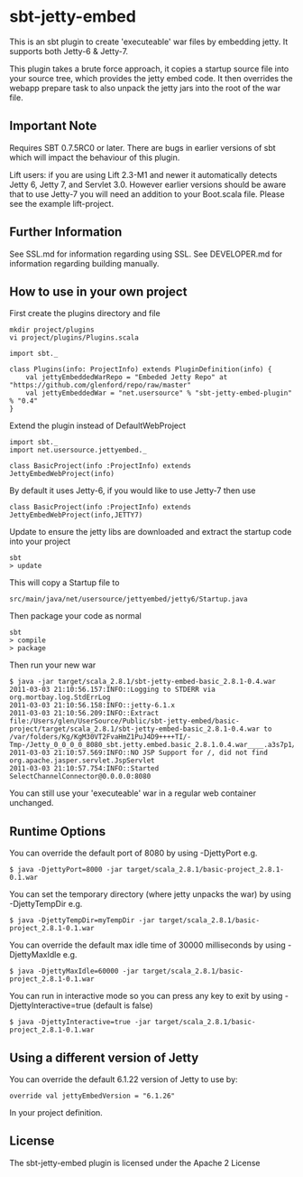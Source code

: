 
sbt-jetty-embed
===============

This is an sbt plugin to create 'executeable' war files by embedding jetty.
It supports both Jetty-6 & Jetty-7.

This plugin takes a brute force approach, it copies a startup source file
into your source tree, which provides the jetty embed code.  It then overrides
the webapp prepare task to also unpack the jetty jars into the root of the
war file.


Important Note
--------------

Requires SBT 0.7.5RC0 or later.  There are bugs in earlier versions of sbt
which will impact the behaviour of this plugin.

Lift users: if you are using Lift 2.3-M1 and newer it automatically detects
Jetty 6, Jetty 7, and Servlet 3.0.  However earlier versions should be aware
that to use Jetty-7 you will need an addition to your Boot.scala file.
Please see the example lift-project.

Further Information
-------------------

See SSL.md for information regarding using SSL.
See DEVELOPER.md for information regarding building manually.


How to use in your own project
------------------------------

First create the plugins directory and file

	mkdir project/plugins
	vi project/plugins/Plugins.scala

	import sbt._

	class Plugins(info: ProjectInfo) extends PluginDefinition(info) {
		val jettyEmbeddedWarRepo = "Embeded Jetty Repo" at "https://github.com/glenford/repo/raw/master"
  		val jettyEmbeddedWar = "net.usersource" % "sbt-jetty-embed-plugin" % "0.4"
	}

Extend the plugin instead of DefaultWebProject

	import sbt._
	import net.usersource.jettyembed._
	
	class BasicProject(info :ProjectInfo) extends JettyEmbedWebProject(info)


By default it uses Jetty-6, if you would like to use Jetty-7 then use

	class BasicProject(info :ProjectInfo) extends JettyEmbedWebProject(info,JETTY7)



Update to ensure the jetty libs are downloaded and extract the startup code into your project

	sbt
	> update


This will copy a Startup file to

	src/main/java/net/usersource/jettyembed/jetty6/Startup.java 


Then package your code as normal

	sbt
	> compile
	> package

Then run your new war

	$ java -jar target/scala_2.8.1/sbt-jetty-embed-basic_2.8.1-0.4.war 
	2011-03-03 21:10:56.157:INFO::Logging to STDERR via org.mortbay.log.StdErrLog
	2011-03-03 21:10:56.158:INFO::jetty-6.1.x
	2011-03-03 21:10:56.209:INFO::Extract file:/Users/glen/UserSource/Public/sbt-jetty-embed/basic-project/target/scala_2.8.1/sbt-jetty-embed-basic_2.8.1-0.4.war to /var/folders/Kg/KgM30VT2FvaHmZ1PuJ4D9++++TI/-Tmp-/Jetty_0_0_0_0_8080_sbt.jetty.embed.basic_2.8.1.0.4.war____.a3s7p1/webapp
	2011-03-03 21:10:57.569:INFO::NO JSP Support for /, did not find org.apache.jasper.servlet.JspServlet
	2011-03-03 21:10:57.754:INFO::Started SelectChannelConnector@0.0.0.0:8080


You can still use your 'executeable' war in a regular web container unchanged.


Runtime Options
---------------

You can override the default port of 8080 by using -DjettyPort e.g.

	$ java -DjettyPort=8000 -jar target/scala_2.8.1/basic-project_2.8.1-0.1.war 

You can set the temporary directory (where jetty unpacks the war) by using -DjettyTempDir e.g.

	$ java -DjettyTempDir=myTempDir -jar target/scala_2.8.1/basic-project_2.8.1-0.1.war

You can override the default max idle time of 30000 milliseconds by using -DjettyMaxIdle e.g.

	$ java -DjettyMaxIdle=60000 -jar target/scala_2.8.1/basic-project_2.8.1-0.1.war

You can run in interactive mode so you can press any key to exit by using -DjettyInteractive=true (default is false)

	$ java -DjettyInteractive=true -jar target/scala_2.8.1/basic-project_2.8.1-0.1.war



Using a different version of Jetty
----------------------------------

You can override the default 6.1.22 version of Jetty to use by:

	override val jettyEmbedVersion = "6.1.26"

In your project definition.


License
-------

The sbt-jetty-embed plugin is licensed under the Apache 2 License



